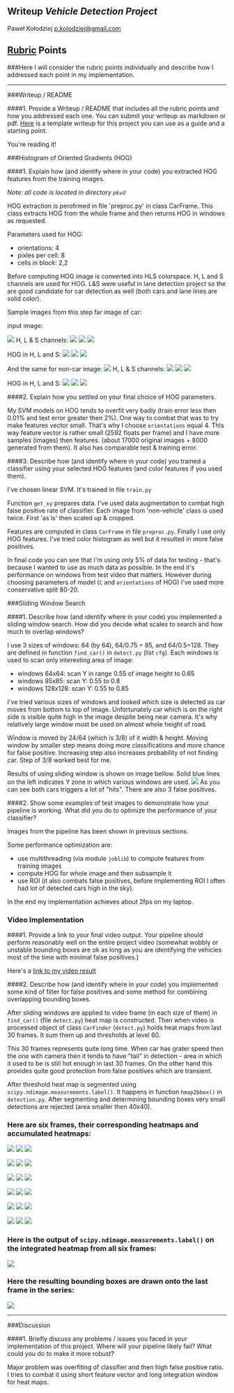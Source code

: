 ## Writeup _Vehicle Detection Project_

Paweł Kołodziej <p.kolodziej@gmail.com>



## [Rubric](https://review.udacity.com/#!/rubrics/513/view) Points
###Here I will consider the rubric points individually and describe how I addressed each point in my implementation.  

---

###Writeup / README

####1. Provide a Writeup / README that includes all the rubric points and how you addressed each one.  You can submit your writeup as markdown or pdf.  [Here](https://github.com/udacity/CarND-Vehicle-Detection/blob/master/writeup_template.md) is a template writeup for this project you can use as a guide and a starting point.  

You're reading it!

###Histogram of Oriented Gradients (HOG)

####1. Explain how (and identify where in your code) you extracted HOG features from the training images.

_Note: all code is located in directory `pkvd`_

HOG extraction is perofrmed in file 'preproc.py' in class CarFrame. This class extracts HOG from the whole frame and then returns HOG in windows as requested.

Parameters used for HOG:

* orientations: 4
* pixles per cell: 8
* cells in block: 2,2

Before computing HOG image is converted into HLS colorspace. H, L and S
channels are used for HOG. L&S were  useful in lane detection project so the
are good candidate for car detection as well (both cars and lane lines are
solid color).

Sample images from this step far image of car:

input image:

![](output_images/103_01_input.png)
H, L & S channels:
![](output_images/103_02_img_H.png)
![](output_images/103_03_img_L.png)
![](output_images/103_04_img_S.png)

HOG in H, L and S:
![](output_images/103_05_HOG(H).png)
![](output_images/103_06_HOG(L).png)
![](output_images/103_07_HOG(S).png)

And the same for non-car image:
![](output_images/image420_01_input.png)
H, L & S channels:
![](output_images/image420_02_img_H.png)
![](output_images/image420_03_img_L.png)
![](output_images/image420_04_img_S.png)

HOG in H, L and S:
![](output_images/image420_05_HOG(H).png)
![](output_images/image420_06_HOG(L).png)
![](output_images/image420_07_HOG(S).png)


####2. Explain how you settled on your final choice of HOG parameters.

My SVM models on HOG tends to overfit very badly (train error less then 0.01%
and test error greater then 2%). One way to combat that was to try make
features vector small. That's why I choose `orientations` equal 4. This way
feature vector is rather small (2592 floats per frame) and I have more samples
(images) then features. (about 17000 original images + 8000 generated from
them). It also has comparable test & training error.


####3. Describe how (and identify where in your code) you trained a classifier using your selected HOG features (and color features if you used them).

I've chosen linear SVM. It's trained in file `train.py`

Function `get_xy` prepares data. I've used data augmentation to combat high
false positive rate of classifier. Each image from 'non-vehicle' class is used
twice. First 'as is' then scaled up & cropped.

Features are computed in class `CarFrame` in file `preproc.py`. Finally I use
only HOG features. I've tried color histogram as well but it resulted in more
false positives.

In final code you can see that I'm using only 5% of data for testing - that's 
because I wanted to use as much data as possible. In the end it's performance on
windows from test video that matters. However during choosing parameters of
model (`C` and `orientations` of HOG) I've used more conservative split 80-20.

###Sliding Window Search

####1. Describe how (and identify where in your code) you implemented a sliding window search.  How did you decide what scales to search and how much to overlap windows?

I use 3 sizes of windows: 64 (by 64), 64/0.75 = 85, and 64/0.5=128. They are
defined in function `find_car()` in `detect.py` (list `cfg`). Each windows is
used to scan only interesting area of image:

* windows 64x64: scan Y in range 0.55 of image height to 0.65
* windows 85x85: scan Y: 0.55 to 0.8
* windows 128x128: scan Y: 0.55 to 0.85

I've tried various sizes of windows and looked which size is detected as car moves
from bottom to top of image. Unfortunately car which is on the right side is
visible quite high in the image despite being near camera. It's why relatively
large window must be used on almost whole height of road.

Window is moved by 24/64 (which is 3/8) of it width & height. Moving window by smaller step means
doing more classifications and more chance for false positive. Increasing step
also increases probability of not finding car. Step of 3/8 worked best for me.


Results of using sliding window is shown on image bellow. Solid blue lines on the left indicates Y zone in which various windows are used.
![](output_images/test1_03_find_car.jpg)
As you can see both cars triggers a lot of "hits". There are also 3 false positives.


####2. Show some examples of test images to demonstrate how your pipeline is working.  What did you do to optimize the performance of your classifier?

Images from the pipeline has been shown in previous sections. 

Some performance optimization are:

* use multithreading (via module `joblib`) to compute features from training images
* compute HOG for whole image and then subsample it
* use ROI (it also combats false positives, before implementing ROI I often
    had lot of detected cars high in the sky).

In the end my implementation achieves about 2fps on my laptop.

### Video Implementation

####1. Provide a link to your final video output.  Your pipeline should perform reasonably well on the entire project video (somewhat wobbly or unstable bounding boxes are ok as long as you are identifying the vehicles most of the
time with minimal false positives.) 

Here's a [link to my video result](./res.mp4)


####2. Describe how (and identify where in your code) you implemented some kind of filter for false positives and some method for combining overlapping bounding boxes.

After sliding windows are applied to video frame (in each size of them) in
`find_car()` (file `detect.py`) heat map is constructed.  Then when video is
processed object of class `CarFinder` (`detect.py`) holds
heat maps from last 30 frames. It sum them up and thresholds at level 60. 

This 30 frames represents quite long time. When car has grater speed then the one with
camera then it tends to have "tail" in detection - area in which it used to be is
still hot enough in last 30 frames. On the other hand this provides quite good
protection from false positives which are transient.

After threshold  heat map is segmented using `scipy.ndimage.measurements.label()`.
It happens in function `hmap2bbox()` in `detection.py`.  After segmenting and
determining bounding boxes very small detections are rejected (area smaller then
40x40).


### Here are six frames, their corresponding heatmaps and accumulated heatmaps:



![](output_images/video/project_video.mp4_0021__01_input.png)
![](output_images/video/project_video.mp4_0021__02_heat_map.png)
![](output_images/video/project_video.mp4_0021__04_video_hmap.png)

![](output_images/video/project_video.mp4_0022__01_input.png)
![](output_images/video/project_video.mp4_0022__02_heat_map.png)
![](output_images/video/project_video.mp4_0022__04_video_hmap.png)

![](output_images/video/project_video.mp4_0023__01_input.png)
![](output_images/video/project_video.mp4_0023__02_heat_map.png)
![](output_images/video/project_video.mp4_0023__04_video_hmap.png)

![](output_images/video/project_video.mp4_0024__01_input.png)
![](output_images/video/project_video.mp4_0024__02_heat_map.png)
![](output_images/video/project_video.mp4_0024__04_video_hmap.png)

![](output_images/video/project_video.mp4_0025__01_input.png)
![](output_images/video/project_video.mp4_0025__02_heat_map.png)
![](output_images/video/project_video.mp4_0025__04_video_hmap.png)


![](output_images/video/project_video.mp4_0026__01_input.png)
![](output_images/video/project_video.mp4_0026__02_heat_map.png)
![](output_images/video/project_video.mp4_0026__04_video_hmap.png)



### Here is the output of `scipy.ndimage.measurements.label()` on the integrated heatmap from all six frames:

![](output_images/video/project_video.mp4_0026__05_label.png)

### Here the resulting bounding boxes are drawn onto the last frame in the series:

![](output_images/video/project_video.mp4_0026__06_img-bbox.png)


---

###Discussion

####1. Briefly discuss any problems / issues you faced in your implementation of this project.  Where will your pipeline likely fail?  What could you do to make it more robust?

Major problem was overfiting of classifier and then high false positive ratio. I
tries to combat it using short feature vector and long integration window for
heat maps. 
